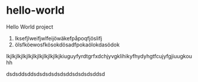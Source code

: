# hello-world
Hello World project
1) lksefjlweifjwlfeijöwäkefpåpoqfjöslifj
2) ölsfköewosfkösokdösadfpokaölokdasödok

lkjlkjlkjlkjlkjlkjlkjlkjlkjlkjkiuguyfyrdtgrfxdchjyvgklihikyfhydyhgtfcujyfgjiuugkouhh

dsdsddsddsdsdsdsdsdsddsdsdsdsddsd


